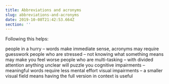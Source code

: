 ```yaml
---
title: Abbreviations and acronyms
slug: abbreviations-and-acronyms
date: 2019-10-08T21:42:53.664Z
section: ''
---
```

Following this helps:

people in a hurry – words make immediate sense, acronyms may require guesswork
people who are stressed – not knowing what something means may make you feel worse
people who are multi-tasking – with divided attention anything unclear will puzzle you
cognitive impairments – meaningful words require less mental effort
visual impairments – a smaller visual field means having the full version in context is useful
